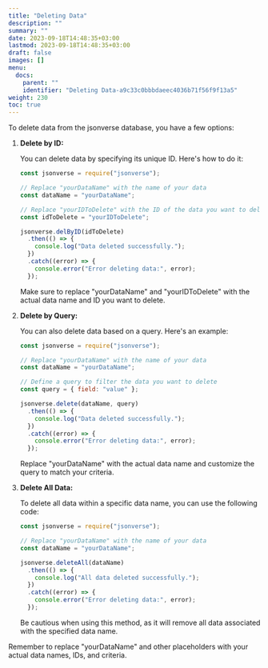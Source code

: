 ```yaml
---
title: "Deleting Data"
description: ""
summary: ""
date: 2023-09-18T14:48:35+03:00
lastmod: 2023-09-18T14:48:35+03:00
draft: false
images: []
menu:
  docs:
    parent: ""
    identifier: "Deleting Data-a9c33c0bbbdaeec4036b71f56f9f13a5"
weight: 230
toc: true
---
```


To delete data from the jsonverse database, you have a few options:

1. **Delete by ID:**

   You can delete data by specifying its unique ID. Here's how to do it:

   ```js
   const jsonverse = require("jsonverse");

   // Replace "yourDataName" with the name of your data
   const dataName = "yourDataName";

   // Replace "yourIDToDelete" with the ID of the data you want to delete
   const idToDelete = "yourIDToDelete";

   jsonverse.delByID(idToDelete)
     .then(() => {
       console.log("Data deleted successfully.");
     })
     .catch((error) => {
       console.error("Error deleting data:", error);
     });
   ```
   Make sure to replace "yourDataName" and "yourIDToDelete" with the actual data name and ID you want to delete.

2. **Delete by Query:**

   You can also delete data based on a query. Here's an example:

   ```js
   const jsonverse = require("jsonverse");

   // Replace "yourDataName" with the name of your data
   const dataName = "yourDataName";

   // Define a query to filter the data you want to delete
   const query = { field: "value" };

   jsonverse.delete(dataName, query)
     .then(() => {
       console.log("Data deleted successfully.");
     })
     .catch((error) => {
       console.error("Error deleting data:", error);
     });
   ```
   Replace "yourDataName" with the actual data name and customize the query to match your criteria.

3. **Delete All Data:**

   To delete all data within a specific data name, you can use the following code:

   ```js
   const jsonverse = require("jsonverse");

   // Replace "yourDataName" with the name of your data
   const dataName = "yourDataName";

   jsonverse.deleteAll(dataName)
     .then(() => {
       console.log("All data deleted successfully.");
     })
     .catch((error) => {
       console.error("Error deleting data:", error);
     });
   ```
   Be cautious when using this method, as it will remove all data associated with the specified data name.

Remember to replace "yourDataName" and other placeholders with your actual data names, IDs, and criteria.
